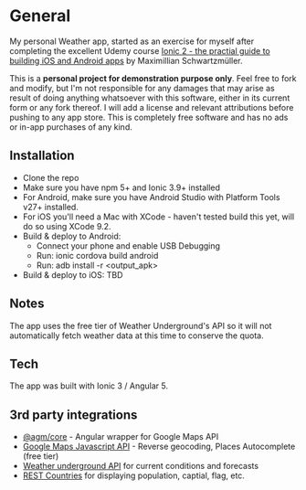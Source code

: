 # General

My personal Weather app, started as an exercise for myself after completing the excellent Udemy course [Ionic 2 - the practial guide to building iOS and Android apps](https://www.udemy.com/ionic-2-the-practical-guide-to-building-ios-android-apps/learn/v4/overview) by Maximillian Schwartzmüller.

This is a **personal project for demonstration purpose only**. 
Feel free to fork and modify, but I'm not responsible for any damages that may arise as result of doing anything whatsoever with this software, either in its current form or any fork thereof.
I will add a license and relevant attributions before pushing to any app store.
This is completely free software and has no ads or in-app purchases of any kind.

## Installation

- Clone the repo
- Make sure you have npm 5+ and Ionic 3.9+ installed
- For Android, make sure you have Android Studio with Platform Tools v27+ installed.
- For iOS you'll need a Mac with XCode - haven't tested build this yet, will do so using XCode 9.2.
- Build & deploy to Android:
  - Connect your phone and enable USB Debugging 
  - Run: ionic cordova build android
  - Run: adb install -r <output_apk>
- Build & deploy to iOS: TBD


## Notes

The app uses the free tier of Weather Underground's API so it will not automatically fetch weather data at this time to conserve the quota.

## Tech

The app was built with Ionic 3 / Angular 5.

## 3rd party integrations
- [@agm/core](https://www.npmjs.com/package/@agm/core) - Angular wrapper for Google Maps API
- [Google Maps Javascript API](https://developers.google.com/maps/documentation/javascript/) - Reverse geocoding, Places Autocomplete (free tier)
- [Weather underground API](https://www.wunderground.com/weather/api/d/docs) for current conditions and forecasts
- [REST Countries](https://restcountries.eu/) for displaying population, captial, flag, etc.


